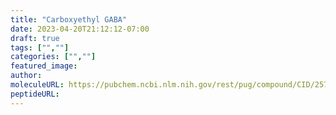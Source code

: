 ```yaml
---
title: "Carboxyethyl GABA"
date: 2023-04-20T21:12:12-07:00
draft: true
tags: ["",""]
categories: ["",""]
featured_image: 
author: 
moleculeURL: https://pubchem.ncbi.nlm.nih.gov/rest/pug/compound/CID/2572/record/SDF/?record_type=3d&response_type=display
peptideURL:
---
```

